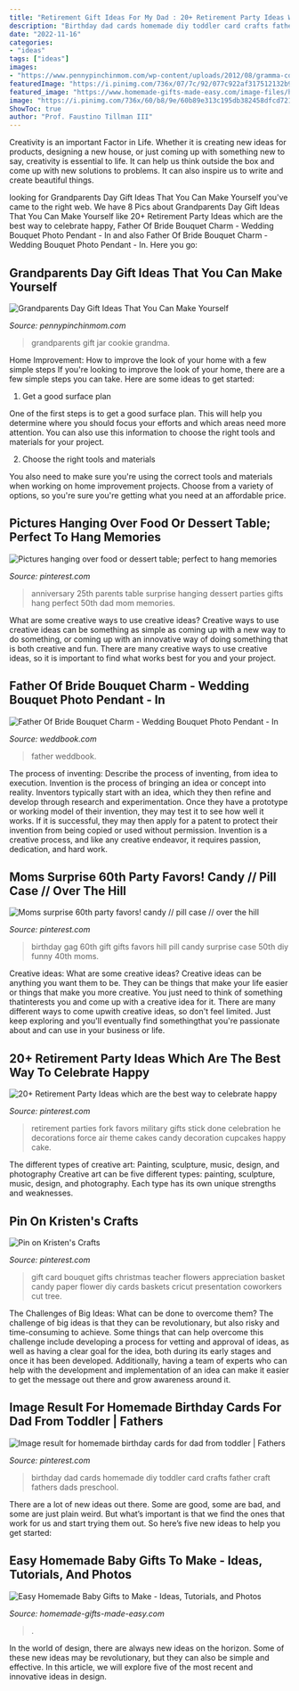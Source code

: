 ```yaml
---
title: "Retirement Gift Ideas For My Dad : 20+ Retirement Party Ideas Which Are The Best Way To Celebrate Happy"
description: "Birthday dad cards homemade diy toddler card crafts father craft fathers dads preschool"
date: "2022-11-16"
categories:
- "ideas"
tags: ["ideas"]
images:
- "https://www.pennypinchinmom.com/wp-content/uploads/2012/08/gramma-cookie-jar.jpg"
featuredImage: "https://i.pinimg.com/736x/07/7c/92/077c922af317512132b9cc05472621cc--birthday-cards-for-dad-homemade-birthday-cards.jpg"
featured_image: "https://www.homemade-gifts-made-easy.com/image-files/homemade-toddler-toys-montage-800x1299.jpg"
image: "https://i.pinimg.com/736x/60/b8/9e/60b89e313c195db382458dfcd7219817.jpg"
ShowToc: true
author: "Prof. Faustino Tillman III"
---
```



Creativity is an important Factor in Life. Whether it is creating new ideas for products, designing a new house, or just coming up with something new to say, creativity is essential to life. It can help us think outside the box and come up with new solutions to problems. It can also inspire us to write and create beautiful things.

	

		
looking for Grandparents Day Gift Ideas That You Can Make Yourself you've came to the right web. We have 8 Pics about Grandparents Day Gift Ideas That You Can Make Yourself like 20+ Retirement Party Ideas which are the best way to celebrate happy, Father Of Bride Bouquet Charm - Wedding Bouquet Photo Pendant - In and also Father Of Bride Bouquet Charm - Wedding Bouquet Photo Pendant - In. Here you go:
		
    
## Grandparents Day Gift Ideas That You Can Make Yourself

<img loading=lazy src="https://www.pennypinchinmom.com/wp-content/uploads/2012/08/gramma-cookie-jar.jpg" onerror="this.onerror=null;this.src='https://tse4.mm.bing.net/th?id=OIP.OJv2_4ThBBA2MUlUmtznmQHaKn&amp;pid=15.1';" alt="Grandparents Day Gift Ideas That You Can Make Yourself">

_Source: pennypinchinmom.com_

>grandparents gift jar cookie grandma. 

	

Home Improvement: How to improve the look of your home with a few simple steps
If you're looking to improve the look of your home, there are a few simple steps you can take. Here are some ideas to get started:
1. Get a good surface plan

One of the first steps is to get a good surface plan. This will help you determine where you should focus your efforts and which areas need more attention. You can also use this information to choose the right tools and materials for your project.

2. Choose the right tools and materials

You also need to make sure you're using the correct tools and materials when working on home improvement projects. Choose from a variety of options, so you're sure you're getting what you need at an affordable price.


    
## Pictures Hanging Over Food Or Dessert Table; Perfect To Hang Memories

<img loading=lazy src="https://i.pinimg.com/736x/1e/5f/48/1e5f48581c027f6cdb036da6689dd3eb--anniversary-surprise-anniversary-parties.jpg" onerror="this.onerror=null;this.src='https://tse2.mm.bing.net/th?id=OIP.OImhrt_lHGa_9SaYo72OPwHaJ3&amp;pid=15.1';" alt="Pictures hanging over food or dessert table; perfect to hang memories">

_Source: pinterest.com_

>anniversary 25th parents table surprise hanging dessert parties gifts hang perfect 50th dad mom memories. 

	

What are some creative ways to use creative ideas?
Creative ways to use creative ideas can be something as simple as coming up with a new way to do something, or coming up with an innovative way of doing something that is both creative and fun. There are many creative ways to use creative ideas, so it is important to find what works best for you and your project.

    
## Father Of Bride Bouquet Charm - Wedding Bouquet Photo Pendant - In

<img loading=lazy src="http://s3.weddbook.me/t1/2/7/2/2720764/father-of-bride-bouquet-charm-wedding-bouquet-photo-pendant-in-memory-of-dad-custom-bridal-gift-bridal-accessories-bouquet-jewelry.jpg" onerror="this.onerror=null;this.src='https://tse2.mm.bing.net/th?id=OIP.yBKyo-YVDZn3sNM9AstR3gHaJ3&amp;pid=15.1';" alt="Father Of Bride Bouquet Charm - Wedding Bouquet Photo Pendant - In">

_Source: weddbook.com_

>father weddbook. 

	

The process of inventing: Describe the process of inventing, from idea to execution.
Invention is the process of bringing an idea or concept into reality. Inventors typically start with an idea, which they then refine and develop through research and experimentation. Once they have a prototype or working model of their invention, they may test it to see how well it works. If it is successful, they may then apply for a patent to protect their invention from being copied or used without permission. Invention is a creative process, and like any creative endeavor, it requires passion, dedication, and hard work.

    
## Moms Surprise 60th Party Favors! Candy // Pill Case // Over The Hill

<img loading=lazy src="https://i.pinimg.com/736x/60/b8/9e/60b89e313c195db382458dfcd7219817.jpg" onerror="this.onerror=null;this.src='https://tse2.mm.bing.net/th?id=OIP.LXUy7YYYUcAXDzIBag9eTgHaE-&amp;pid=15.1';" alt="Moms surprise 60th party favors! candy // pill case // over the hill">

_Source: pinterest.com_

>birthday gag 60th gift gifts favors hill pill candy surprise case 50th diy funny 40th moms. 

	

Creative ideas: What are some creative ideas?
Creative ideas can be anything you want them to be. They can be things that make your life easier or things that make you more creative. You just need to think of something thatinterests you and come up with a creative idea for it. There are many different ways to come upwith creative ideas, so don't feel limited. Just keep exploring and you'll eventually find somethingthat you're passionate about and can use in your business or life.

    
## 20+ Retirement Party Ideas Which Are The Best Way To Celebrate Happy

<img loading=lazy src="https://i.pinimg.com/736x/a3/1e/ac/a31eac5173e548dc4450721b880b1b16.jpg" onerror="this.onerror=null;this.src='https://tse1.mm.bing.net/th?id=OIP.zIICP0NOW9o4l1y8ly2QagHaJ3&amp;pid=15.1';" alt="20+ Retirement Party Ideas which are the best way to celebrate happy">

_Source: pinterest.com_

>retirement parties fork favors military gifts stick done celebration he decorations force air theme cakes candy decoration cupcakes happy cake. 

	

The different types of creative art: Painting, sculpture, music, design, and photography
Creative art can be five different types: painting, sculpture, music, design, and photography. Each type has its own unique strengths and weaknesses.

    
## Pin On Kristen&#039;s Crafts

<img loading=lazy src="https://i.pinimg.com/736x/e3/0f/ea/e30fead3d0c76035be103811f2e0344e--gift-card-bouquet-candy-bouquet.jpg" onerror="this.onerror=null;this.src='https://tse1.mm.bing.net/th?id=OIP.znWN9upSWCKmhWT6WW69HQHaLH&amp;pid=15.1';" alt="Pin on Kristen&#039;s Crafts">

_Source: pinterest.com_

>gift card bouquet gifts christmas teacher flowers appreciation basket candy paper flower diy cards baskets cricut presentation coworkers cut tree. 

	

The Challenges of Big Ideas: What can be done to overcome them?
The challenge of big ideas is that they can be revolutionary, but also risky and time-consuming to achieve. Some things that can help overcome this challenge include developing a process for vetting and approval of ideas, as well as having a clear goal for the idea, both during its early stages and once it has been developed. Additionally, having a team of experts who can help with the development and implementation of an idea can make it easier to get the message out there and grow awareness around it.

    
## Image Result For Homemade Birthday Cards For Dad From Toddler | Fathers

<img loading=lazy src="https://i.pinimg.com/736x/07/7c/92/077c922af317512132b9cc05472621cc--birthday-cards-for-dad-homemade-birthday-cards.jpg" onerror="this.onerror=null;this.src='https://tse3.mm.bing.net/th?id=OIP.R5Xf18BMNuHVI6EzdWK2LgHaJ6&amp;pid=15.1';" alt="Image result for homemade birthday cards for dad from toddler | Fathers">

_Source: pinterest.com_

>birthday dad cards homemade diy toddler card crafts father craft fathers dads preschool. 

	

There are a lot of new ideas out there. Some are good, some are bad, and some are just plain weird. But what’s important is that we find the ones that work for us and start trying them out. So here’s five new ideas to help you get started: 

    
## Easy Homemade Baby Gifts To Make - Ideas, Tutorials, And Photos

<img loading=lazy src="https://www.homemade-gifts-made-easy.com/image-files/homemade-toddler-toys-montage-800x1299.jpg" onerror="this.onerror=null;this.src='https://tse4.mm.bing.net/th?id=OIP.scl-Afj7IbPx8fB6StctZwHaMB&amp;pid=15.1';" alt="Easy Homemade Baby Gifts to Make - Ideas, Tutorials, and Photos">

_Source: homemade-gifts-made-easy.com_

>. 

	

In the world of design, there are always new ideas on the horizon. Some of these new ideas may be revolutionary, but they can also be simple and effective. In this article, we will explore five of the most recent and innovative ideas in design.

